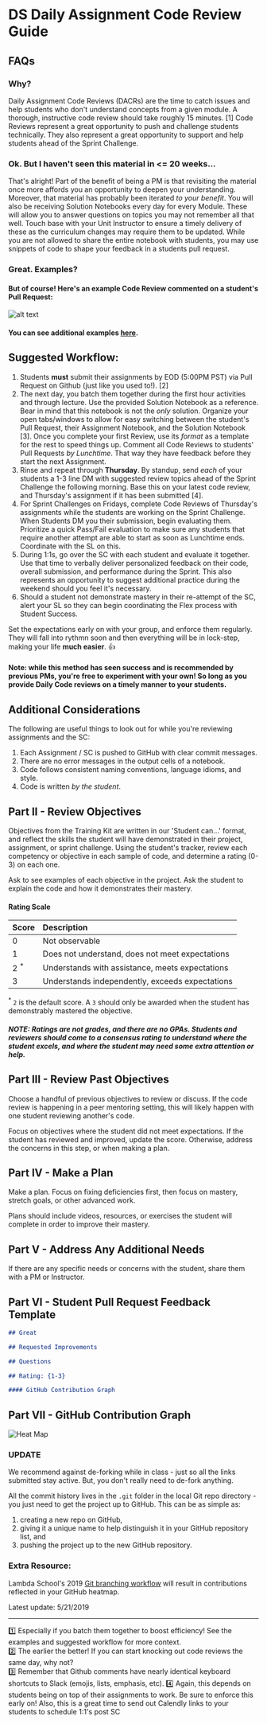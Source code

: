 # DS Daily Assignment Code Review Guide

## FAQs
### Why?
Daily Assignment Code Reviews (DACRs) are the time to catch issues and help students who don't understand concepts from a given module. A thorough, instructive code review should take roughly 15 minutes. [1] Code Reviews represent a great opportunity to push and challenge students technically. They also represent a great opportunity to support and help students ahead of the Sprint Challenge. 

### Ok. But I haven't seen this material in <= 20 weeks...
That's alright! Part of the benefit of being a PM is that revisiting the material once more affords you an opportunity to deepen your understanding. Moreover, that material has probably been iterated _to your benefit_. You will also be receiving Solution Notebooks every day for every Module. These will allow you to answer questions on topics you may not remember all that well. Touch base with your Unit Instructor to ensure a timely delivery of these as the curriculum changes may require them to be updated. While you are not allowed to share the entire notebook with students, you may use snippets of code to shape your feedback in a students pull request. 

### Great. Examples?
#### But of course! Here's an example Code Review commented on a student's Pull Request:  


![alt text](../Data%20Science/IMGs/Code%20Review%20Example.jpg "Here's one way to do it.")

#### You can see additional examples [here](../Data%20Science/IMGs).


## Suggested Workflow:

1. Students **must** submit their assignments by EOD (5:00PM PST) via Pull Request on Github (just like you used to!). [2]
2. The next day, you batch them together during the first hour activities and through lecture. Use the provided Solution Notebook as a reference. Bear in mind that this notebook is not the _only_ solution. Organize your open tabs/windows to allow for easy switching between the student's Pull Request, their Assignment Notebook, and the Solution Notebook [3]. Once you complete your first Review, use its _format_ as a template for the rest to speed things up. Comment all Code Reviews to students' Pull Requests _by Lunchtime_. That way they have feedback before they start the next Assignment. 
3. Rinse and repeat through **Thursday**. By standup, send _each_ of your students a 1-3 line DM with suggested review topics ahead of the Sprint Challenge the following morning. Base this on your latest code review, and Thursday's assignment if it has been submitted [4].  
4. For Sprint Challenges on Fridays, complete Code Reviews of Thursday's assignments while the students are working on the Sprint Challenge. When Students DM you their submission, begin evaluating them. Prioritize a quick Pass/Fail evaluation to make sure any students that require another attempt are able to start as soon as Lunchtime ends. Coordinate with the SL on this. 
5. During 1:1s, go over the SC with each student and evaluate it together. Use that time to verbally deliver personalized feedback on their code, overall submission, and performance during the Sprint. This also represents an opportunity to suggest additional practice during the weekend should you feel it's necessary. 
6. Should a student not demonstrate mastery in their re-attempt of the SC, alert your SL so they can begin coordinating the Flex process with Student Success. 

Set the expectations early on with your group, and enforce them regularly. They will fall into rythmn soon and then everything will be in lock-step, making your life **much easier**. :thumbsup:

#### Note: while this method has seen success and is recommended by previous PMs, you're free to experiment with your own! So long as you provide Daily Code reviews on a timely manner to your students. 



## Additional Considerations

The following are useful things to look out for while you're reviewing assignments and the SC:

1. Each Assignment / SC is pushed to GitHub with clear commit messages.
2. There are no error messages in the output cells of a notebook.
3. Code follows consistent naming conventions, language idioms, and style.
4. Code is written _by the student_.

## Part II - Review Objectives

Objectives from the Training Kit are written in our 'Student can...' format, and reflect the skills the student will have demonstrated in their project, assignment, or sprint challenge. Using the student's tracker, review each competency or objective in each sample of code, and determine a rating (0-3) on each one.

Ask to see examples of each objective in the project. Ask the student to explain the code and how it demonstrates their mastery.

#### Rating Scale

| Score | Description |
| :-- | :-- |
| 0       				| Not observable |
| 1       				| Does not understand, does not meet expectations |
| 2 <sup>*</sup>  | Understands with assistance, meets expectations |
| 3       				| Understands independently, exceeds expectations |

<sup>*</sup> `2` is the default score. A `3` should only be awarded when the student has demonstrably mastered the objective.

##### NOTE: Ratings are not grades, and there are no GPAs. Students and reviewers should come to a consensus rating to understand where the student excels, and where the student may need some extra attention or help.

## Part III - Review Past Objectives

Choose a handful of previous objectives to review or discuss. If the code review is happening in a peer mentoring setting, this will likely happen with one student reviewing another's code.

Focus on objectives where the student did not meet expectations. If the student has reviewed and improved, update the score. Otherwise, address the concerns in this step, or when making a plan.

## Part IV - Make a Plan

Make a plan. Focus on fixing deficiencies first, then focus on mastery, stretch goals, or other advanced work.

Plans should include videos, resources, or exercises the student will complete in order to improve their mastery.

## Part V - Address Any Additional Needs

If there are any specific needs or concerns with the student, share them with a PM or Instructor.

## Part VI - Student Pull Request Feedback Template

```markdown
## Great

## Requested Improvements

## Questions

## Rating: {1-3}

#### GitHub Contribution Graph
```

## Part VII - GitHub Contribution Graph

![Heat Map](img/contribution-graph-heat-map.png)

### UPDATE

We recommend against de-forking while in class - just so all the links submitted stay active. But, you don't really need to de-fork anything.

All the commit history lives in the `.git` folder in the local Git repo directory - you just need to get the project up to GitHub. This can be as simple as:

1. creating a new repo on GitHub,
2. giving it a unique name to help distinguish it in your GitHub repository list, and
3. pushing the project up to the new GitHub repository.

### Extra Resource:
Lambda School's 2019 [Git branching workflow](https://youtu.be/cSoHP7WSsEg) will result in contributions reflected in your GitHub heatmap.

Latest update: 5/21/2019

***


:one: Especially if you batch them together to boost efficiency! See the examples and suggested workflow for more context.  
:two: The earlier the better! If you can start knocking out code reviews the same day, why not?  
:three: Remember that Github comments have nearly identical keyboard shortcuts to Slack (emojis, lists, emphasis, etc).
:four: Again, this depends on students being on top of their assignments to work. Be sure to enforce this early on! Also, this is a great time to send out Calendly links to your students to schedule 1:1's post SC
